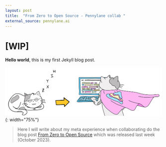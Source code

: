 ```yaml
---
layout: post
title:  "From Zero to Open Source - Pennylane collab "
external_source: pennylane.ai
---
```


# [WIP]

**Hello world**, this is my first Jekyll blog post.

![My helpful screenshot](/assets/img/blog_pennylane.PNG){: width="75%"}

<!-- <center><img src="../../assets/img/blog_pennylane.PNG" alt="screenshot" width="75%"/> -->


> Here I will write about my meta experience when collaborating do the blog post [From Zero to Open Source](https://pennylane.ai/blog/2023/10/from_zero_to_open_source-contributing_to_quantum_software_projects/) which was released last week (October 2023).